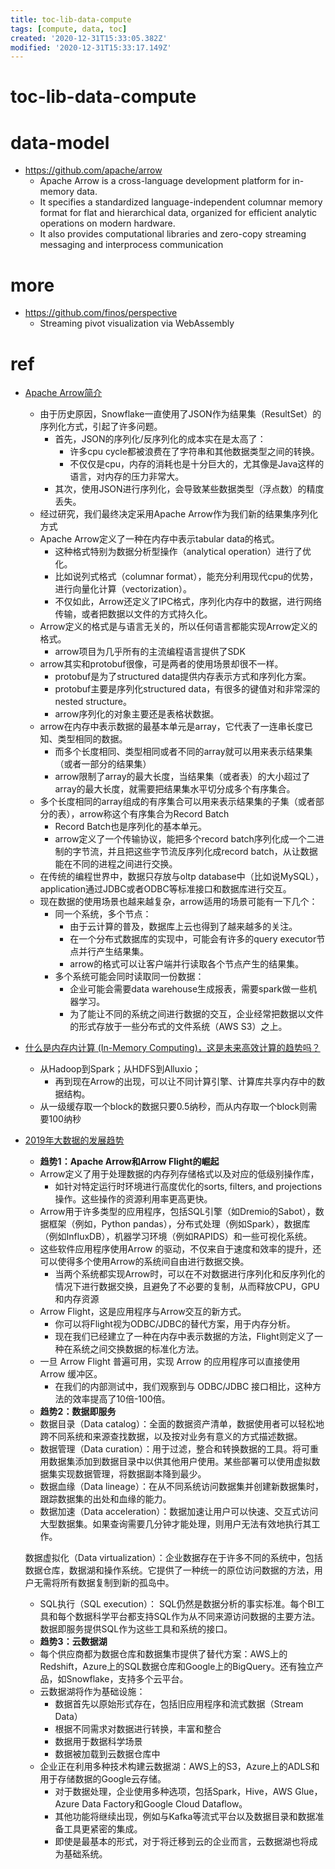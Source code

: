 ```yaml
---
title: toc-lib-data-compute
tags: [compute, data, toc]
created: '2020-12-31T15:33:05.382Z'
modified: '2020-12-31T15:33:17.149Z'
---
```


# toc-lib-data-compute

# data-model

- https://github.com/apache/arrow
  - Apache Arrow is a cross-language development platform for in-memory data. 
  - It specifies a standardized language-independent columnar memory format for flat and hierarchical data, organized for efficient analytic operations on modern hardware. 
  -  It also provides computational libraries and zero-copy streaming messaging and interprocess communication

# more

- https://github.com/finos/perspective
  - Streaming pivot visualization via WebAssembly

# ref

- [Apache Arrow简介](https://zhuanlan.zhihu.com/p/339132159)
  - 由于历史原因，Snowflake一直使用了JSON作为结果集（ResultSet）的序列化方式，引起了许多问题。
    - 首先，JSON的序列化/反序列化的成本实在是太高了：
      - 许多cpu cycle都被浪费在了字符串和其他数据类型之间的转换。
      - 不仅仅是cpu，内存的消耗也是十分巨大的，尤其像是Java这样的语言，对内存的压力非常大。
    - 其次，使用JSON进行序列化，会导致某些数据类型（浮点数）的精度丢失。
  - 经过研究，我们最终决定采用Apache Arrow作为我们新的结果集序列化方式
  - Apache Arrow定义了一种在内存中表示tabular data的格式。
    - 这种格式特别为数据分析型操作（analytical operation）进行了优化。
    - 比如说列式格式（columnar format），能充分利用现代cpu的优势，进行向量化计算（vectorization）。
    - 不仅如此，Arrow还定义了IPC格式，序列化内存中的数据，进行网络传输，或者把数据以文件的方式持久化。
  - Arrow定义的格式是与语言无关的，所以任何语言都能实现Arrow定义的格式。
    - arrow项目为几乎所有的主流编程语言提供了SDK
  - arrow其实和protobuf很像，可是两者的使用场景却很不一样。
    - protobuf是为了structured data提供内存表示方式和序列化方案。
    - protobuf主要是序列化structured data，有很多的键值对和非常深的nested structure。
    - arrow序列化的对象主要还是表格状数据。
  - arrow在内存中表示数据的最基本单元是array，它代表了一连串长度已知、类型相同的数据。
    - 而多个长度相同、类型相同或者不同的array就可以用来表示结果集（或者一部分的结果集）
    - arrow限制了array的最大长度，当结果集（或者表）的大小超过了array的最大长度，就需要把结果集水平切分成多个有序集合。
  - 多个长度相同的array组成的有序集合可以用来表示结果集的子集（或者部分的表），arrow称这个有序集合为Record Batch
    - Record Batch也是序列化的基本单元。
    - arrow定义了一个传输协议，能把多个record batch序列化成一个二进制的字节流，并且把这些字节流反序列化成record batch，从让数据能在不同的进程之间进行交换。
  - 在传统的编程世界中，数据只存放与oltp database中（比如说MySQL），application通过JDBC或者ODBC等标准接口和数据库进行交互。
  - 现在数据的使用场景也越来越复杂，arrow适用的场景可能有一下几个：
    - 同一个系统，多个节点：
      - 由于云计算的普及，数据库上云也得到了越来越多的关注。
      - 在一个分布式数据库的实现中，可能会有许多的query executor节点并行产生结果集。
      - arrow的格式可以让客户端并行读取各个节点产生的结果集。
    - 多个系统可能会同时读取同一份数据：
      - 企业可能会需要data warehouse生成报表，需要spark做一些机器学习。
      - 为了能让不同的系统之间进行数据的交互，企业经常把数据以文件的形式存放于一些分布式的文件系统（AWS S3）之上。

- [什么是内存内计算 (In-Memory Computing)，这是未来高效计算的趋势吗？](https://www.zhihu.com/question/24519772/answers/updated)
  - 从Hadoop到Spark；从HDFS到Alluxio；
    - 再到现在Arrow的出现，可以让不同计算引擎、计算库共享内存中的数据结构。
  - 从一级缓存取一个block的数据只要0.5纳秒，而从内存取一个block则需要100纳秒
- [2019年大数据的发展趋势](https://zhuanlan.zhihu.com/p/81946004)
  - **趋势1：Apache Arrow和Arrow Flight的崛起**
  - Arrow定义了用于处理数据的内存列存储格式以及对应的低级别操作库，
    - 如针对特定运行时环境进行高度优化的sorts, filters, and projections操作。这些操作的资源利用率更高更快。
  - Arrow用于许多类型的应用程序，包括SQL引擎（如Dremio的Sabot），数据框架（例如，Python pandas），分布式处理（例如Spark），数据库（例如InfluxDB），机器学习环境（例如RAPIDS）和一些可视化系统。
  - 这些软件应用程序使用Arrow 的驱动，不仅来自于速度和效率的提升，还可以使得多个使用Arrow的系统间自由进行数据交换。
    - 当两个系统都实现Arrow时，可以在不对数据进行序列化和反序列化的情况下进行数据交换，且避免了不必要的复制，从而释放CPU，GPU和内存资源
  - Arrow Flight，这是应用程序与Arrow交互的新方式。
    - 你可以将Flight视为ODBC/JDBC的替代方案，用于内存分析。
    - 现在我们已经建立了一种在内存中表示数据的方法，Flight则定义了一种在系统之间交换数据的标准化方法。
  - 一旦 Arrow Flight 普遍可用，实现 Arrow 的应用程序可以直接使用 Arrow 缓冲区。
    - 在我们的内部测试中，我们观察到与 ODBC\/JDBC 接口相比，这种方法的效率提高了10倍-100倍。
  - **趋势2：数据即服务**
  - 数据目录（Data catalog）：全面的数据资产清单，数据使用者可以轻松地跨不同系统和来源查找数据，以及按对业务有意义的方式描述数据。
  - 数据管理（Data curation）：用于过滤，整合和转换数据的工具。将可重用数据集添加到数据目录中以供其他用户使用。某些部署可以使用虚拟数据集实现数据管理，将数据副本降到最少。
  - 数据血缘（Data lineage）：在从不同系统访问数据集并创建新数据集时，跟踪数据集的出处和血缘的能力。
  - 数据加速（Data acceleration）：数据加速让用户可以快速、交互式访问大型数据集。如果查询需要几分钟才能处理，则用户无法有效地执行其工作。

  数据虚拟化（Data virtualization）：企业数据存在于许多不同的系统中，包括数据仓库，数据湖和操作系统。它提供了一种统一的原位访问数据的方法，用户无需将所有数据复制到新的孤岛中。

  - SQL执行（SQL execution）： SQL仍然是数据分析的事实标准。每个BI工具和每个数据科学平台都支持SQL作为从不同来源访问数据的主要方法。数据即服务提供SQL作为这些工具和系统的接口。
  - **趋势3：云数据湖**
  - 每个供应商都为数据仓库和数据集市提供了替代方案：AWS上的Redshift，Azure上的SQL数据仓库和Google上的BigQuery。还有独立产品，如Snowflake，支持多个云平台。
  - 云数据湖将作为基础设施：
    - 数据首先以原始形式存在，包括旧应用程序和流式数据（Stream Data）
    - 根据不同需求对数据进行转换，丰富和整合
    - 数据用于数据科学场景
    - 数据被加载到云数据仓库中
  - 企业正在利用多种技术构建云数据湖：AWS上的S3，Azure上的ADLS和用于存储数据的Google云存储。
    - 对于数据处理，企业使用多种选项，包括Spark，Hive，AWS Glue，Azure Data Factory和Google Cloud Dataflow。
    - 其他功能将继续出现，例如与Kafka等流式平台以及数据目录和数据准备工具更紧密的集成。
    - 即使是最基本的形式，对于将迁移到云的企业而言，云数据湖也将成为基础系统。
